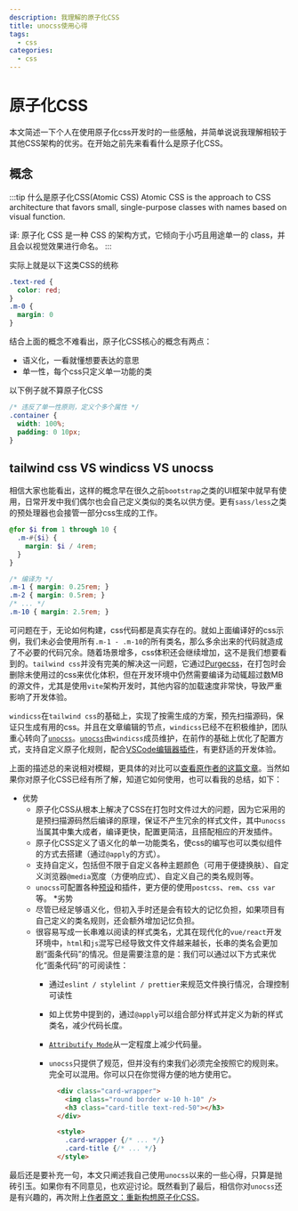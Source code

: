 ```yaml
---
description: 我理解的原子化CSS
title: unocss使用心得
tags:
  - css
categories:
  - css
---
```

# 原子化CSS

本文简述一下个人在使用原子化css开发时的一些感触，并简单说说我理解相较于其他CSS架构的优劣。在开始之前先来看看什么是原子化CSS。

## 概念

:::tip 什么是原子化CSS(Atomic CSS)
Atomic CSS is the approach to CSS architecture that favors small, single-purpose classes with names based on visual function.

译: 原子化 CSS 是一种 CSS 的架构方式，它倾向于小巧且用途单一的 class，并且会以视觉效果进行命名。
:::

实际上就是以下这类CSS的统称

```css
.text-red {
  color: red;
}
.m-0 {
  margin: 0
}
```

结合上面的概念不难看出，原子化CSS核心的概念有两点：

* 语义化，一看就懂想要表达的意思
* 单一性，每个css只定义单一功能的类

以下例子就不算原子化CSS

```css
/* 违反了单一性原则，定义个多个属性 */
.container {
  width: 100%;
  padding: 0 10px;
}
```

## tailwind css VS windicss VS unocss

相信大家也能看出，这样的概念早在很久之前`bootstrap`之类的UI框架中就早有使用，日常开发中我们偶尔也会自己定义类似的类名以供方便。更有`sass/less`之类的预处理器也会接管一部分css生成的工作。

```scss
@for $i from 1 through 10 {
  .m-#{$i} {
    margin: $i / 4rem;
  }
}

/* 编译为 */
.m-1 { margin: 0.25rem; }
.m-2 { margin: 0.5rem; }
/* ... */
.m-10 { margin: 2.5rem; }
```

可问题在于，无论如何构建，css代码都是真实存在的。就如上面编译好的css示例，我们未必会使用所有`.m-1 - .m-10`的所有类名，那么多余出来的代码就造成了不必要的代码冗余。随着场景增多，css体积还会继续增加，这不是我们想要看到的。`tailwind css`并没有完美的解决这一问题，它通过[Purgecss](https://purgecss.com/introduction.html)，在打包时会删除未使用过的css来优化体积，但在开发环境中仍然需要编译为动辄超过数MB的源文件，尤其是使用`vite`架构开发时，其他内容的加载速度非常快，导致严重影响了开发体验。

`windicss`在`tailwind css`的基础上，实现了按需生成的方案，预先扫描源码，保证只生成有用的css。并且在文章编辑的节点，`windicss`已经不在积极维护，团队重心转向了[`unocss`](https://windicss.org/posts/sunsetting.html)。[`unocss`](https://unocss.dev/guide/)由`windicss`成员维护，在前作的基础上优化了配置方式，支持自定义原子化规则，配合[VSCode编辑器插件](https://unocss.dev/integrations/vscode)，有更舒适的开发体验。

上面的描述总的来说相对模糊，更具体的对比可以[查看原作者的这篇文章](https://antfu.me/posts/reimagine-atomic-css-zh#%E4%BB%80%E4%B9%88%E6%98%AF%E5%8E%9F%E5%AD%90%E5%8C%96-css)。当然如果你对原子化CSS已经有所了解，知道它如何使用，也可以看我的总结，如下：

* 优势
  * 原子化CSS从根本上解决了CSS在打包时文件过大的问题，因为它采用的是预扫描源码然后编译的原理，保证不产生冗余的样式文件，其中`unocss`当属其中集大成者，编译更快，配置更简洁，且搭配相应的开发插件。
  * 原子化CSS定义了语义化的单一功能类名，使css的编写也可以类似组件的方式去搭建（通过`@apply`的方式）。
  * 支持自定义，包括但不限于自定义各种主题颜色（可用于便捷换肤）、自定义浏览器`@media`宽度（方便响应式）、自定义自己的类名规则等。
  * `unocss`可配置各种[预设](https://unocss.dev/presets/)和插件，更方便的使用`postcss`、`rem`、`css var`等。
*劣势
  * 尽管已经足够语义化，但初入手时还是会有较大的记忆负担，如果项目有自己定义的类名规则，还会额外增加记忆负担。
  * 很容易写成一长串难以阅读的样式类名，尤其在现代化的`vue/react`开发环境中，`html`和`js`混写已经导致文件文件越来越长，长串的类名会更加剧“面条代码”的情况。但是需要注意的是：<HighLightText msg="长串的类名并不是增加文件的体积。html文件体积增加但随之变化的是css文件大小的锐减。严格意义上，受影响的只有html文件的阅读性。" />我们可以通过以下方式来优化“面条代码”的可阅读性：
    * 通过`eslint / stylelint / prettier`来规范文件换行情况，合理控制可读性
    * 如上优势中提到的，通过`@apply`可以组合部分样式并定义为新的样式类名，减少代码长度。
    * [`Attributify Mode`](https://unocss.dev/presets/attributify#attributify-mode)从一定程度上减少代码量。
    * `unocss`只提供了规范，但并没有约束我们必须完全按照它的规则来。完全可以混用。你可以只在你觉得方便的地方使用它。

      ```html
        <div class="card-wrapper">
          <img class="round border w-10 h-10" />
          <h3 class="card-title text-red-50"></h3>
        </div>

        <style>
          .card-wrapper {/* ... */}
          .card-title {/* ... */}
        </style>
      ```

最后还是要补充一句，本文只阐述我自己使用`unocss`以来的一些心得，只算是抛砖引玉。如果你有不同意见，也欢迎讨论。既然看到了最后，相信你对`unocss`还是有兴趣的，再次附上[作者原文：重新构想原子化CSS](https://antfu.me/posts/reimagine-atomic-css-zh#%E4%BB%80%E4%B9%88%E6%98%AF%E5%8E%9F%E5%AD%90%E5%8C%96-css)。
